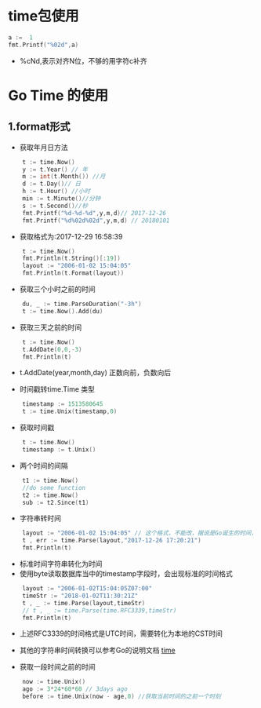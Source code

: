 # time包使用


```go
a :=  1
fmt.Printf("%02d",a)
```

- %cNd,表示对齐N位，不够的用字符c补齐

# Go Time 的使用

## 1.format形式

- 获取年月日方法

```Go
    t := time.Now()
    y := t.Year() // 年
    m := int(t.Month()) //月
    d := t.Day()// 日
    h := t.Hour() //小时
    min := t.Minute()//分钟
    s := t.Second()//秒
    fmt.Printf("%d-%d-%d",y,m,d)// 2017-12-26
    fmt.Printf("%d%02d%02d",y,m,d) // 20180101
```

- 获取格式为:2017-12-29 16:58:39

```Go
    t := time.Now()
    fmt.Println(t.String()[:19])
    layout := "2006-01-02 15:04:05"
    fmt.Println(t.Format(layout))
```

- 获取三个小时之前的时间

```Go
    du, _ := time.ParseDuration("-3h")
    t := time.Now().Add(du)
```

- 获取三天之前的时间

```Go
    t := time.Now()
    t.AddDate(0,0,-3) 
    fmt.Println(t)
```
- t.AddDate(year,month,day) 正数向前，负数向后


- 时间戳转time.Time 类型

```go
    timestamp := 1513580645
    t := time.Unix(timestamp,0)
```


- 获取时间戳

```go
    t := time.Now()
    timestamp := t.Unix()
```

- 两个时间的间隔

```go
    t1 := time.Now()
    //do some function
    t2 := time.Now()
    sub := t2.Since(t1)
```

- 字符串转时间

```Go
    layout := "2006-01-02 15:04:05" // 这个格式，不能改，据说是Go诞生的时间，可能有特殊含义吧
    t , err := time.Parse(layout,"2017-12-26 17:20:21")
    fmt.Println(t)
```

- 标准时间字符串转化为时间
- 使用byte读取数据库当中的timestamp字段时，会出现标准的时间格式

```Go
    layout := "2006-01-02T15:04:05Z07:00"
    timeStr := "2018-01-02T11:30:21Z"
    t , _ := time.Parse(layout,timeStr)
    // t , _ := time.Parse(time.RFC3339,timeStr)
    fmt.Println(t)
```
- 上述RFC3339的时间格式是UTC时间，需要转化为本地的CST时间
- 其他的字符串时间转换可以参考Go的说明文档 [time][1]


- 获取一段时间之前的时间

```go
    now := time.Unix()
    ago := 3*24*60*60 // 3days ago
    before := time.Unix(now - age,0) //获取当前时间的之前一个时刻
```



[1]:https://golang.org/pkg/time/#pkg-constants